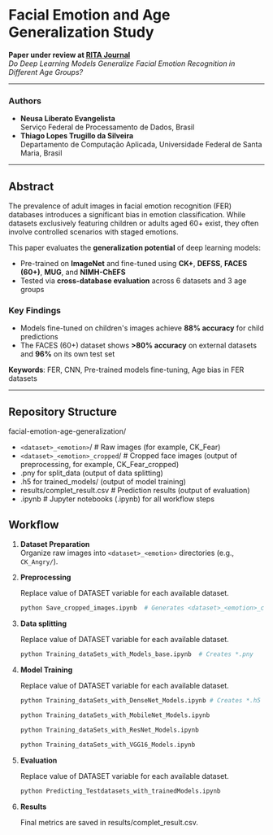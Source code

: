 # Facial Emotion and Age Generalization Study

**Paper under review at [RITA Journal](https://seer.ufrgs.br/rita)**  
*Do Deep Learning Models Generalize Facial Emotion Recognition in Different Age Groups?*  

---
### Authors  
- **Neusa Liberato Evangelista**  
  Serviço Federal de Processamento de Dados, Brasil    
- **Thiago Lopes Trugillo da Silveira**  
  Departamento de Computação Aplicada, Universidade Federal de Santa Maria, Brasil  

---

## Abstract  
The prevalence of adult images in facial emotion recognition (FER) databases introduces a significant bias in emotion classification. While datasets exclusively featuring children or adults aged 60+ exist, they often involve controlled scenarios with staged emotions.  

This paper evaluates the **generalization potential** of deep learning models:  
- Pre-trained on **ImageNet** and fine-tuned using **CK+**, **DEFSS**, **FACES (60+)**, **MUG**, and **NIMH-ChEFS**  
- Tested via **cross-database evaluation** across 6 datasets and 3 age groups  

### Key Findings  
- Models fine-tuned on children's images achieve **88% accuracy** for child predictions  
- The FACES (60+) dataset shows **>80% accuracy** on external datasets and **96%** on its own test set  

**Keywords**: FER, CNN, Pre-trained models fine-tuning, Age bias in FER datasets  

---

## Repository Structure  
facial-emotion-age-generalization/
- `<dataset>_<emotion>`/ # Raw images (for example, CK_Fear)
- `<dataset>_<emotion>_cropped`/ # Cropped face images (output of preprocessing, for example, CK_Fear_cropped)
- .pny for split_data (output of data splitting)
- .h5 for trained_models/  (output of model training)
- results/complet_result.csv # Prediction results (output of evaluation)
- .ipynb # Jupyter notebooks (.ipynb) for all workflow steps

## Workflow  
1. **Dataset Preparation**  
   Organize raw images into `<dataset>_<emotion>` directories (e.g., `CK_Angry/`).

2. **Preprocessing**

   Replace value of DATASET variable for each available dataset.
   
   ```bash
   python Save_cropped_images.ipynb  # Generates <dataset>_<emotion>_cropped directories

4. **Data splitting**

    Replace value of DATASET variable for each available dataset.
   
   ```bash
   python Training_dataSets_with_Models_base.ipynb  # Creates *.pny
   
6. **Model Training**

   Replace value of DATASET variable for each available dataset.
   
   ```bash
   python Training_dataSets_with_DenseNet_Models.ipynb # Creates *.h5
   
   python Training_dataSets_with_MobileNet_Models.ipynb
  
   python Training_dataSets_with_ResNet_Models.ipynb

   python Training_dataSets_with_VGG16_Models.ipynb  
   
8. **Evaluation**

   Replace value of DATASET variable for each available dataset.
   
   ```bash
   python Predicting_Testdatasets_with_trainedModels.ipynb
   
10. **Results**

    Final metrics are saved in results/complet_result.csv.

   
